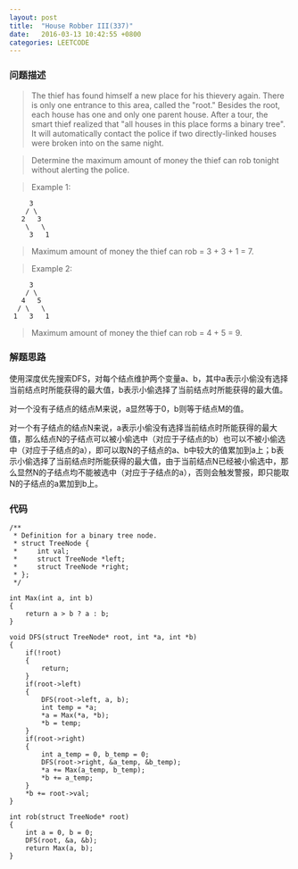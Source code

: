 ```yaml
---
layout: post
title:  "House Robber III(337)"
date:   2016-03-13 10:42:55 +0800
categories: LEETCODE
---
```

### __问题描述__
> The thief has found himself a new place for his thievery again. There is only one entrance to this area, called the "root." Besides the root, each house has one and only one parent house. After a tour, the smart thief realized that "all houses in this place forms a binary tree". It will automatically contact the police if two directly-linked houses were broken into on the same night.

> Determine the maximum amount of money the thief can rob tonight without alerting the police.

> Example 1:

	     3
	    / \
	   2   3
	    \   \ 
	     3   1

> Maximum amount of money the thief can rob = 3 + 3 + 1 = 7.

> Example 2:

	     3
	    / \
	   4   5
	  / \   \ 
	 1   3   1

> Maximum amount of money the thief can rob = 4 + 5 = 9.

### __解题思路__
使用深度优先搜索DFS，对每个结点维护两个变量a、b，其中a表示小偷没有选择当前结点时所能获得的最大值，b表示小偷选择了当前结点时所能获得的最大值。

对一个没有子结点的结点M来说，a显然等于0，b则等于结点M的值。

对一个有子结点的结点N来说，a表示小偷没有选择当前结点时所能获得的最大值，那么结点N的子结点可以被小偷选中（对应于子结点的b）也可以不被小偷选中（对应于子结点的a），即可以取N的子结点的a、b中较大的值累加到a上；b表示小偷选择了当前结点时所能获得的最大值，由于当前结点N已经被小偷选中，那么显然N的子结点均不能被选中（对应于子结点的a），否则会触发警报，即只能取N的子结点的a累加到b上。

### __代码__
	/**
	 * Definition for a binary tree node.
	 * struct TreeNode {
	 *     int val;
	 *     struct TreeNode *left;
	 *     struct TreeNode *right;
	 * };
	 */
	 
	int Max(int a, int b)
	{
	    return a > b ? a : b;
	}

	void DFS(struct TreeNode* root, int *a, int *b)
	{
	    if(!root)
	    {
	        return;
	    }
	    if(root->left)
	    {
	        DFS(root->left, a, b);
	        int temp = *a;
	        *a = Max(*a, *b);
	        *b = temp;
	    }
	    if(root->right)
	    {
	        int a_temp = 0, b_temp = 0;
	        DFS(root->right, &a_temp, &b_temp);
	        *a += Max(a_temp, b_temp);
	        *b += a_temp;
	    }
	    *b += root->val;
	}

	int rob(struct TreeNode* root)
	{
	    int a = 0, b = 0;
	    DFS(root, &a, &b);
	    return Max(a, b);
	}